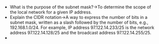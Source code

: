 - What is the purpose of the subnet mask?→To determine the scope of the local network for a given IP address.
- Explain the CIDR notation→A way to express the number of bits in a subnet mask, written as a slash followed by the number of bits, e.g., 192.168.1.0/24. For example, IP address 97.122.14.233/25 is the network address 97.122.14.128/25 and the broadcast address 97.122.14.255/25.
- 

